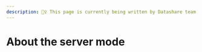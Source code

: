 ```yaml
---
description: 👷‍♀️ This page is currently being written by Datashare team.
---
```


# About the server mode

